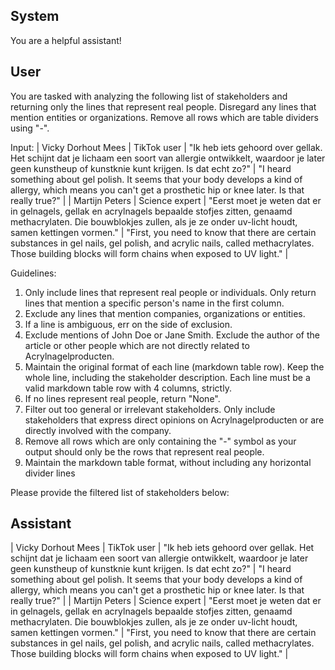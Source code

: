 ## System

You are a helpful assistant!

## User


You are tasked with analyzing the following list of stakeholders and returning only the lines that represent real people. Disregard any lines that mention entities or organizations. Remove all rows which are table dividers using "-".

Input:
| Vicky Dorhout Mees | TikTok user | "Ik heb iets gehoord over gellak. Het schijnt dat je lichaam een soort van allergie ontwikkelt, waardoor je later geen kunstheup of kunstknie kunt krijgen. Is dat echt zo?" | "I heard something about gel polish. It seems that your body develops a kind of allergy, which means you can't get a prosthetic hip or knee later. Is that really true?" |
| Martijn Peters | Science expert | "Eerst moet je weten dat er in gelnagels, gellak en acrylnagels bepaalde stofjes zitten, genaamd methacrylaten. Die bouwblokjes zullen, als je ze onder uv-licht houdt, samen kettingen vormen." | "First, you need to know that there are certain substances in gel nails, gel polish, and acrylic nails, called methacrylates. Those building blocks will form chains when exposed to UV light." |

Guidelines:
1. Only include lines that represent real people or individuals. Only return lines that mention a specific person's name in the first column.
2. Exclude any lines that mention companies, organizations or entities.
3. If a line is ambiguous, err on the side of exclusion.
4. Exclude mentions of John Doe or Jane Smith. Exclude the author of the article or other people which are not directly related to Acrylnagelproducten.
5. Maintain the original format of each line (markdown table row). Keep the whole line, including the stakeholder description. Each line must be a valid markdown table row with 4 columns, strictly.
6. If no lines represent real people, return "None".
7. Filter out too general or irrelevant stakeholders. Only include stakeholders that express direct opinions on Acrylnagelproducten or are directly involved with the company.
8. Remove all rows which are only containing the "-" symbol as your output should only be the rows that represent real people.
9. Maintain the markdown table format, without including any horizontal divider lines

Please provide the filtered list of stakeholders below:
        

## Assistant

| Vicky Dorhout Mees | TikTok user | "Ik heb iets gehoord over gellak. Het schijnt dat je lichaam een soort van allergie ontwikkelt, waardoor je later geen kunstheup of kunstknie kunt krijgen. Is dat echt zo?" | "I heard something about gel polish. It seems that your body develops a kind of allergy, which means you can't get a prosthetic hip or knee later. Is that really true?" |
| Martijn Peters | Science expert | "Eerst moet je weten dat er in gelnagels, gellak en acrylnagels bepaalde stofjes zitten, genaamd methacrylaten. Die bouwblokjes zullen, als je ze onder uv-licht houdt, samen kettingen vormen." | "First, you need to know that there are certain substances in gel nails, gel polish, and acrylic nails, called methacrylates. Those building blocks will form chains when exposed to UV light." |

